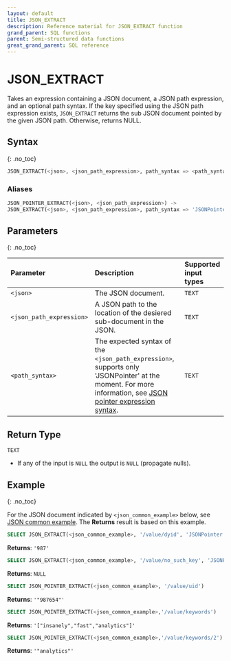 ```yaml
---
layout: default
title: JSON_EXTRACT
description: Reference material for JSON_EXTRACT function
grand_parent: SQL functions
parent: Semi-structured data functions
great_grand_parent: SQL reference
---
```


# JSON_EXTRACT

Takes an expression containing a JSON document, a JSON path expression, and an optional path syntax. If the key
specified using the JSON path expression exists, `JSON_EXTRACT` returns the sub JSON document pointed by the given JSON
path. Otherwise, returns NULL.

## Syntax

{: .no_toc}

```sql
JSON_EXTRACT(<json>, <json_path_expression>, path_syntax => <path_syntax>)
```

### Aliases

```sql
JSON_POINTER_EXTRACT(<json>, <json_path_expression>) ->
JSON_EXTRACT(<json>, <json_path_expression>, path_syntax => 'JSONPointer')
```

## Parameters

{: .no_toc}

| Parameter                | Description                                                                                      | Supported input types |
|:-------------------------|:-------------------------------------------------------------------------------------------------|:----------------------|
| `<json>`                 | The JSON document.                                                                               | `TEXT`                |
| `<json_path_expression>` | A JSON path to the location of the desiered sub-document in the JSON.                            | `TEXT`                |
| `<path_syntax>`          | The expected syntax of the `<json_path_expression>`, supports only 'JSONPointer' at the moment. For more information, see [JSON pointer expression syntax](./index.md#json-pointer-expression-syntax). | `TEXT`                | 

## Return Type

`TEXT`
* If any of the input is `NULL` the output is `NULL` (propagate nulls).

## Example

{: .no_toc}

For the JSON document indicated by `<json_common_example>` below,
see [JSON common example](./index.md#json-common-example). The **Returns** result is based on this example.

```sql
SELECT JSON_EXTRACT(<json_common_example>, '/value/dyid', 'JSONPointer')
```

**Returns**: `'987'`

```sql
SELECT JSON_EXTRACT(<json_common_example>, '/value/no_such_key', 'JSONPointer')
```

**Returns**: `NULL`

```sql
SELECT JSON_POINTER_EXTRACT(<json_common_example>, '/value/uid')
```

**Returns**: `'"987654"'`

```sql
SELECT JSON_POINTER_EXTRACT(<json_common_example>,'/value/keywords')
```

**Returns**: `'["insanely","fast","analytics"]'`

```sql
SELECT JSON_POINTER_EXTRACT(<json_common_example>,'/value/keywords/2')
```

**Returns**: `'"analytics"'`
